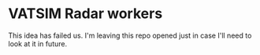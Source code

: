 # VATSIM Radar workers

This idea has failed us. I'm leaving this repo opened just in case I'll need to look at it in future.
